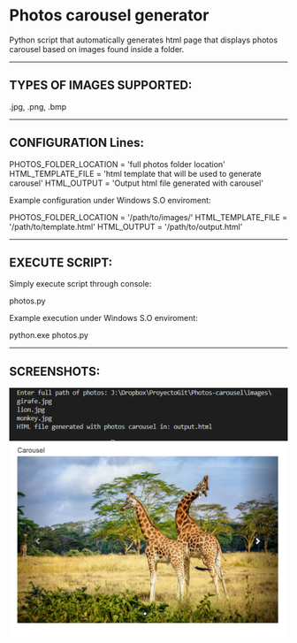# Photos carousel generator
Python script that automatically generates html page that displays photos carousel based on images found inside a folder.

----------------------------------------------
TYPES OF IMAGES SUPPORTED:
----------------------------------------------

.jpg, .png, .bmp

----------------------------------------------
CONFIGURATION Lines:
----------------------------------------------

PHOTOS_FOLDER_LOCATION = 'full photos folder location'
HTML_TEMPLATE_FILE = 'html template that will be used to generate carousel'
HTML_OUTPUT = 'Output html file generated with carousel'

Example configuration under Windows S.O enviroment:

PHOTOS_FOLDER_LOCATION = '/path/to/images/'
HTML_TEMPLATE_FILE = '/path/to/template.html'
HTML_OUTPUT = '/path/to/output.html'

----------------------------------------------
EXECUTE SCRIPT:
----------------------------------------------
Simply execute script through console:

photos.py

Example execution under Windows S.O enviroment:

python.exe photos.py

----------------------------------------------
SCREENSHOTS:
----------------------------------------------

<img src=screenshots/1.png>

<img src=screenshots/2.png>
